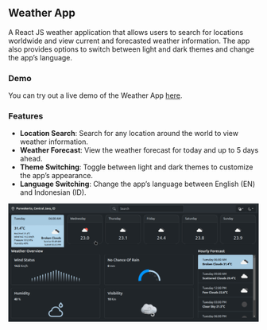 ## Weather App
A React JS weather application that allows users to search for locations worldwide and view current and forecasted weather information. The app also provides options to switch between light and dark themes and change the app’s language.

### Demo
You can try out a live demo of the Weather App [here](https://tegarsubkhan236.github.io/react-weather-app/).

### Features
- <b>Location Search</b>: Search for any location around the world to view weather information.
- <b>Weather Forecast</b>: View the weather forecast for today and up to 5 days ahead.
- <b>Theme Switching</b>: Toggle between light and dark themes to customize the app’s appearance.
- <b>Language Switching</b>: Change the app’s language between English (EN) and Indonesian (ID).

![App Demo](demo.gif)
